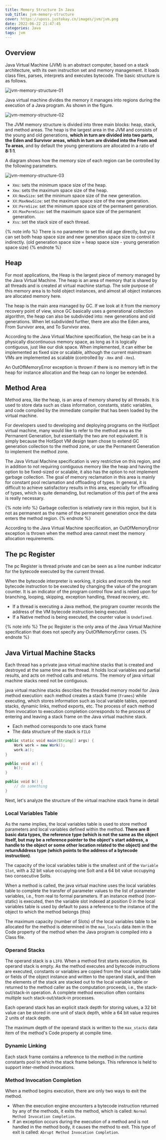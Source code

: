 ```yaml
---
title: Memory Structure In Java
sub_title: jvm-memory-structure
cover: https://uposs.justokay.cn/images/jvm/jvm.png
date: 2022-06-22 21:47:45
categories: Java
tags: jvm
---
```


## Overview

Java Virtual Machine (JVM) is an abstract computer, based on a stack architecture, with its own instruction set and memory management. It loads class files, parses, interprets and executes bytecode. The basic structure is as follows.

![jvm-memory-structure-01](https://uposs.justokay.cn/images/jvm/jvm-memory-structure-01.png)

Java virtual machine divides the memory it manages into regions during the execution of a Java program. As shown in the figure.

![jvm-memory-structure-02](https://uposs.justokay.cn/images/jvm/jvm-memory-structure-02.png)

The JVM memory structure is divided into three main blocks: heap, stack, and method areas. The heap is the largest area in the JVM and consists of the young and old generations, **which in turn are divided into two parts, the Eden and Survivor areas, which in turn are divided into the From and To areas**, and by default the young generations are allocated in a ratio of **8:1:1**.

A diagram shows how the memory size of each region can be controlled by the following parameters.

![jvm-memory-structure-03](https://uposs.justokay.cn/images/jvm/jvm-memory-structure-03.png)

- `Xms`: sets the minimum space size of the heap.
- `Xmx`: sets the maximum space size of the heap.
- `XX:NewSize`: set the minimum space size of the new generation.
- `XX:MaxNewSize`: set the maximum space size of the new generation.
- `XX:PermSize`: set the minimum space size of the permanent generation.
- `XX:MaxPermSize`: set the maximum space size of the permanent generation.
- `Xss`: set the stack size of each thread.

{% note info %}
There is no parameter to set the old age directly, but you can set both heap space size and new generation space size to control it indirectly. (old generation space size = heap space size - young generation space size)
{% endnote %}

## Heap

For most applications, the Heap is the largest piece of memory managed by the Java Virtual Machine. The heap is an area of memory that is shared by all threads and is created at virtual machine startup. The sole purpose of this memory area is to hold object instances, and almost all object instances are allocated memory here.

The heap is the main area managed by GC. If we look at it from the memory recovery point of view, since GC basically uses a generational collection algorithm, the heap can also be subdivided into: new generations and old generations. When let subdivided further, there are also the Eden area, From Survivor area, and To Survivor area.

According to the Java Virtual Machine specification, the heap can be in a physically discontinuous memory space, as long as it is logically contiguous, just like our disk space. When implemented, it can either be implemented as fixed size or scalable, although the current mainstream VMs are implemented as scalable (controlled by `-Xmx` and `-Xms`).

An OutOfMemoryError exception is thrown if there is no memory left in the heap for instance allocation and the heap can no longer be extended.

## Method Area

Method area, like the heap, is an area of memory shared by all threads. It is used to store data such as class information, constants, static variables, and code compiled by the immediate compiler that has been loaded by the virtual machine.

For developers used to developing and deploying programs on the HotSpot virtual machine, many would like to refer to the method area as the Permanent Generation, but essentially the two are not equivalent. It is simply because the HotSpot VM design team chose to extend GC generation collection to the method zone, or use the Permanent Generation to implement the method zone.

The Java Virtual Machine specification is very restrictive on this region, and in addition to not requiring contiguous memory like the heap and having the option to be fixed-sized or scalable, it also has the option to not implement garbage collection. The goal of memory reclamation in this area is mainly for constant pool reclamation and offloading of types. In general, it is difficult to achieve satisfactory results in this area, especially for offloading of types, which is quite demanding, but reclamation of this part of the area is really necessary.

{% note info %}
Garbage collection is relatively rare in this region, but it is not as permanent as the name of the permanent generation once the data enters the method region.
{% endnote %}

According to the Java Virtual Machine specification, an OutOfMemoryError exception is thrown when the method area cannot meet the memory allocation requirements.

## The pc Register

The pc Register is thread private and can be seen as a line number indicator for the bytecode executed by the current thread.

When the bytecode interpreter is working, it picks and records the next bytecode instruction to be executed by changing the value of the program counter. It is an indicator of the program control flow and is relied upon for branching, looping, skipping, exception handling, thread recovery, etc.

- If a thread is executing a Java method, the program counter records the address of the VM bytecode instruction being executed.
- If a Native method is being executed, the counter value is `Undefined`.

{% note info %}
The pc Register is the only area of the Java Virtual Machine specification that does not specify any OutOfMemoryError cases.
{% endnote %}

## Java Virtual Machine Stacks

Each thread has a private java virtual machine stacks
that is created and destroyed at the same time as the thread. It holds local variables and partial results, and acts on method calls and returns.
The memory of java virtual machine stacks need not be contiguous.

java virtual machine stacks
describes the threaded memory model for Java method execution: each method creates a stack frame (`Frames`) while executing, which stores information such as local variable tables, operand stacks, dynamic links, method exports, etc. The process of each method from invocation to execution completion corresponds to the process of entering and leaving a stack frame on the Java virtual machine stack.

- Each method corresponds to one stack frame
- The data structure of the stack is `FILO`

```java
public static void main(String[] args) {
    Work work = new Work();
    work.a();
}

public void a() {
    b();
}

public void b() {
    // do something
}
```

Next, let's analyze the structure of the virtual machine stack frame in detail

### Local Variables Table

As the name implies, the local variables table is used to store method parameters and local variables defined within the method. **There are 8 basic data types, the reference type (which is not the same as the object itself, but may be a reference pointer to the object's start address, a handle to the object or some other location related to the object) and the returnAddress type (which points to the address of a bytecode instruction)**.

The capacity of the local variables table is the smallest unit of the `Variable Slot`, with a 32 bit value occupying one Solt and a 64 bit value occupying two consecutive Solts.

When a method is called, the java virtual machine uses the local variables table to complete the transfer of parameter values to the list of parameter variables, i.e., from real to formal parameters. If an instance method (non-static) is executed, then the variable slot indexed at position 0 in the local variables table is used by default to pass a reference to the instance of the object to which the method belongs (this)

The maximum capacity (number of Slots) of the local variables table to be allocated for the method is determined in the `max_locals` data item in the Code property of the method when the Java program is compiled into a Class file.

### Operand Stacks

The operand stack is a `LIFO`. When a method first starts execution, its operand stack is empty. As the method executes and bytecode instructions are executed, constants or variables are copied from the local variable table or fields of the object instance and written to the operand stack, and then the elements of the stack are stacked out to the local variable table or returned to the method caller as the computation proceeds, i.e., the stack-out/stack-in operation. A complete method execution often contains multiple such stack-out/stack-in processes.

Each operand stack has an explicit stack depth for storing values, a 32 bit value can be stored in one unit of stack depth, while a 64 bit value requires 2 units of stack depth.

The maximum depth of the operand stack is written to the `max_stacks` data item of the method's Code property at compile time.

### Dynamic Linking

Each stack frame contains a reference to the method in the runtime constants pool to which the stack frame belongs. This reference is held to support inter-method invocations.

### Method Invocation Completion

When a method begins execution, there are only two ways to exit the method.

- When the execution engine encounters a bytecode instruction returned by any of the methods, it exits the method, which is called: `Normal Method Invocation Completion`.
- If an exception occurs during the execution of a method and is not handled in the method body, it causes the method to exit. This type of exit is called: `Abrupt Method Invocation Completion`.
